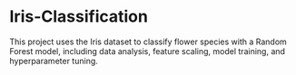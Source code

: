 # Iris-Classification
This project uses the Iris dataset to classify flower species with a Random Forest model, including data analysis, feature scaling, model training, and hyperparameter tuning.
